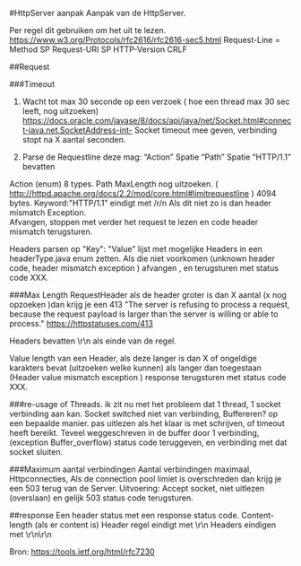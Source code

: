 #HttpServer aanpak
Aanpak van de HttpServer. 

Per regel dit gebruiken om het uit te lezen.
https://www.w3.org/Protocols/rfc2616/rfc2616-sec5.html
Request-Line   = Method SP Request-URI SP HTTP-Version CRLF

##Request

###Timeout
1. Wacht tot max 30 seconde op een verzoek ( hoe een thread max 30 sec leeft, nog uitzoeken)
https://docs.oracle.com/javase/8/docs/api/java/net/Socket.html#connect-java.net.SocketAddress-int-
Socket timeout mee geven, verbinding stopt na X aantal seconden.

2. Parse de Requestline deze mag: “Action” Spatie “Path” Spatie “HTTP/1.1” bevatten

Action (enum) 8 types.
Path MaxLength nog uitzoeken. ( http://httpd.apache.org/docs/2.2/mod/core.html#limitrequestline ) 4094 bytes.
Keyword:"HTTP/1.1" eindigt met /r/n Als dit niet zo is dan header mismatch Exception.  
Afvangen, stoppen met verder het request te lezen en code header mismatch terugsturen.

Headers parsen op "Key": "Value"  lijst met mogelijke Headers in een headerType.java enum zetten.
Als die niet voorkomen (unknown header code, header mismatch exception ) afvangen , en terugsturen met status code XXX.

###Max Length RequestHeader
als de header groter is dan X aantal (x nog opzoeken )dan krijg je een 413 
 "The server is refusing to process a request,
  because the request payload is larger 
  than the server is willing or able to process."
https://httpstatuses.com/413

Headers bevatten \r\n als einde van de regel.

Value length van een Header, als deze langer is dan X of ongeldige karakters bevat (uitzoeken welke kunnen) 
als langer dan toegestaan (Header value mismatch exception ) response terugsturen met status code XXX.

###re-usage of Threads.
ik zit nu met het probleem dat 1 thread, 1 socket verbinding aan kan.
Socket switched niet van verbinding, Buffereren? op een bepaalde manier.
pas uitlezen als het klaar is met schrijven, of timeout heeft bereikt.
Teveel weggeschreven in de buffer door 1 verbinding, 
(exception Buffer_overflow) status code teruggeven, en verbinding met dat socket sluiten.

###Maximum aantal verbindingen
Aantal verbindingen maximaal, Httpconnecties,
Als de connection pool limiet is overschreden dan krijg je een 503 terug van de Server.
Uitvoering: Accept socket, niet uitlezen (overslaan) en gelijk 503 status code terugsturen.

##response
Een header status met een response status code.
Content-length (als er content is)
Header regel eindigt met \r\n
Headers eindigen met \r\n\r\n

Bron:
https://tools.ietf.org/html/rfc7230
